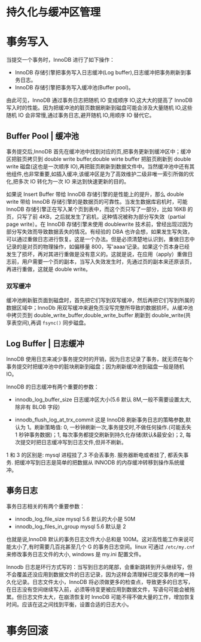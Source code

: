 # 持久化与缓冲区管理

# 事务写入

当提交一个事务时，InnoDB 进行了如下操作：

- InnoDB 存储引擎把事务写入日志缓冲(Log buffer),日志缓冲把事务刷新到事务日志。
- InnoDB 存储引擎把事务写入缓冲池(Buffer pool)。

由此可见，InnoDB 通过事务日志把随机 IO 变成顺序 IO,这大大的提高了 InnoDB 写入时的性能。因为把缓冲池的脏页数据刷新到磁盘可能会涉及大量随机 IO,这些随机 IO 会非常慢,通过事务日志,避开随机 IO,用顺序 IO 替代它。

## Buffer Pool | 缓冲池

事务提交后,InnoDB 首先在缓冲池中找到对应的页,把事务更新到缓冲区中；缓冲区把脏页拷贝到 double write buffer,double wirte buffer 把脏页刷新到 double write 磁盘(这也是一次顺序 IO),再把脏页刷新到数据文件中。当然缓冲池中还有其他组件,也非常重要,如插入缓冲,该缓冲区是为了高效维护二级非唯一索引所做的优化,把多次 IO 转化为一次 IO 来达到快速更新的目的。

如果说 Insert Buffer 带给 InnoDB 存储引擎的是性能上的提升，那么 double write 带给 InnoDB 存储引擎的是数据页的可靠性。当发生数据库宕机时，可能 InnoDB 存储引擎正在写入某个页到表中，而这个页只写了一部分，比如 16KB 的页，只写了前 4KB，之后就发生了宕机，这种情况被称为部分写失效（partial page write）。在 InnoDB 存储引擎未使用 doublewrite 技术前，曾经出现过因为部分写失效而导致数据丢失的情况。有经验的 DBA 也许会想，如果发生写失效，可以通过重做日志进行恢复。这是一个办法。但是必须清楚地认识到，重做日志中记录的是对页的物理操作，如偏移量 800，写'aaaa'记录。如果这个页本身已经发生了损坏，再对其进行重做是没有意义的。这就是说，在应用（apply）重做日志前，用户需要一个页的副本，当写入失效发生时，先通过页的副本来还原该页，再进行重做，这就是 double write。

### 双写缓冲

缓冲池刷新脏页面到磁盘时，首先把它们写到双写缓冲，然后再把它们写到所属的数据区域中；InnoDb 用双写缓冲来避免页没写完整所导致的数据损坏。从缓冲池中拷贝页到 double_write_buffer,double_write_buffer 刷新到 double_write(共享表空间),再调 `fsync()` 同步磁盘。

## Log Buffer | 日志缓冲

InnoDB 使用日志来减少事务提交时的开销，因为日志记录了事务，就无须在每个事务提交时把缓冲池中的脏块刷新到磁盘；因为刷新缓冲池到磁盘一般是随机 IO。

InnoDB 的日志缓冲有两个重要的参数：

- innodb_log_buffer_size 日志缓冲区大小(5.6 默认 8M,一般不需要设置太大,除非有 BLOB 字段)

- innodb_flush_log_at_trx_commit 这是 InnoDB 刷新事务日志的策略参数,默认为 1。刷新策略值: 0, 一秒钟刷新一次,事务提交时,不做任何操作.(可能丢失 1 秒钟事务数据)；1, 每次事务都提交刷新到持久化存储(默认&最安全)；2, 每次提交时把日志缓冲写到日志文件,但并不刷新。

1 和 3 的区别是: mysql 进程挂了,3 不会丢事务. 服务器断电或者挂了, 都丢失事务. 把缓冲写到日志是简单的把数据从 INNODB 的内存缓冲转移到操作系统缓冲。

## 事务日志

事务日志相关的有两个重要参数：

- innodb_log_file_size mysql 5.6 默认的大小是 50M
- innodb_log_files_in_group mysql 5.6 默认是 2

也就是说,InnoDB 默认的事务日志文件大小总和是 100M。这对高性能工作来说可能太小了,有时需要几百兆甚至几个 G 的事务日志空间。linux 可通过 `/etc/my.cnf` 来修改事务日志文件的大小, windows 是 my.ini 配置文件。

Innodb 日志是环行方式写的：当写到日志的尾部，会重新跳转到开头继续写，但不会覆盖还没应用到数据文件的日志记录，因为这样会清理掉已提交事务的唯一持久化记录。日志文件太小，InnoDB 将必须做更多的检查点，导致更多的日志写，在日志没有空间继续写入前，必须等待变更被应用到数据文件，写语句可能会被拖累。但日志文件太大，在崩溃恢复时 InnoDB 可能不得不做大量的工作，增加恢复时间。应该在这之间找到平衡，设置合适的日志大小。

# 事务回滚

